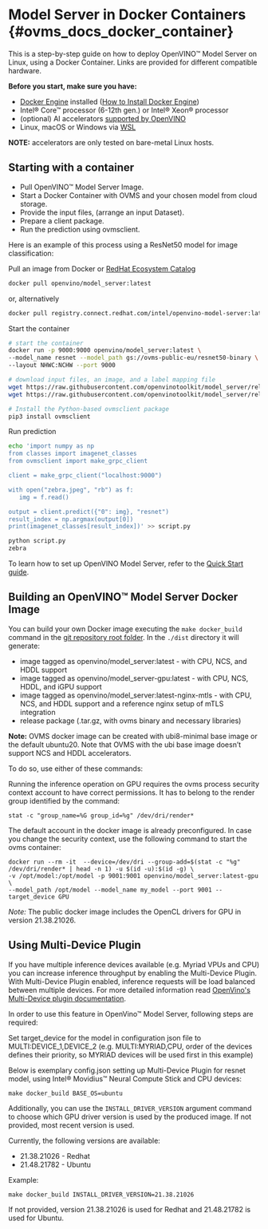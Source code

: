 # Model Server in Docker Containers {#ovms_docs_docker_container}

This is a step-by-step guide on how to deploy OpenVINO&trade; Model Server on Linux, using a Docker Container. Links are provided for different compatible hardware. 

**Before you start, make sure you have:**

- [Docker Engine](https://docs.docker.com/engine/) installed ([How to Install Docker Engine](https://docs.docker.com/engine/install/))
- Intel® Core™ processor (6-12th gen.) or Intel® Xeon® processor
- (optional) AI accelerators [supported by OpenVINO](https://docs.openvino.ai/2022.1/openvino_docs_IE_DG_supported_plugins_Supported_Devices.html)
- Linux, macOS or Windows via [WSL](https://docs.microsoft.com/en-us/windows/wsl/) 

**NOTE:** accelerators are only tested on bare-metal Linux hosts.


## Starting with a container <a name="quickstart"></a>

- Pull OpenVINO&trade; Model Server Image.
- Start a Docker Container with OVMS and your chosen model from cloud storage.
- Provide the input files, (arrange an input Dataset).
- Prepare a client package.
- Run the prediction using ovmsclient.

Here is an example of this process using a ResNet50 model for image classification:

Pull an image from Docker or [RedHat Ecosystem Catalog](https://catalog.redhat.com/software/containers/intel/openvino-model-server/607833052937385fc98515de)

```bash
docker pull openvino/model_server:latest
```
or, alternatively 
```bash
docker pull registry.connect.redhat.com/intel/openvino-model-server:latest
```

Start the container
```bash
# start the container 
docker run -p 9000:9000 openvino/model_server:latest \ 
--model_name resnet --model_path gs://ovms-public-eu/resnet50-binary \ 
--layout NHWC:NCHW --port 9000 

# download input files, an image, and a label mapping file
wget https://raw.githubusercontent.com/openvinotoolkit/model_server/releases/2022/1/demos/common/static/images/zebra.jpeg
wget https://raw.githubusercontent.com/openvinotoolkit/model_server/releases/2022/1/demos/common/python/classes.py

# Install the Python-based ovmsclient package
pip3 install ovmsclient
```

Run prediction
```bash
echo 'import numpy as np
from classes import imagenet_classes
from ovmsclient import make_grpc_client

client = make_grpc_client("localhost:9000")

with open("zebra.jpeg", "rb") as f:
   img = f.read()

output = client.predict({"0": img}, "resnet")
result_index = np.argmax(output[0])
print(imagenet_classes[result_index])' >> script.py

python script.py
zebra
```

To learn how to set up OpenVINO Model Server, refer to the [Quick Start guide](./ovms_quickstart.md).



## Building an OpenVINO&trade; Model Server Docker Image <a name="sourcecode"></a>

You can build your own Docker image executing the `make docker_build` command in the [git repository root folder](https://github.com/openvinotoolkit/model_server).
In the `./dist` directory it will generate: 

- image tagged as openvino/model_server:latest - with CPU, NCS, and HDDL support
- image tagged as openvino/model_server-gpu:latest - with CPU, NCS, HDDL, and iGPU support
- image tagged as openvino/model_server:latest-nginx-mtls - with CPU, NCS, and HDDL support and a reference nginx setup of mTLS integration
- release package (.tar.gz, with ovms binary and necessary libraries)

**Note:** OVMS docker image can be created with ubi8-minimal base image or the default ubuntu20. 
Note that OVMS with the ubi base image doesn’t support NCS and HDDL accelerators.

To do so, use either of these commands:

Running the inference operation on GPU requires the ovms process security context account to have correct permissions.
It has to belong to the render group identified by the command:
```
stat -c "group_name=%G group_id=%g" /dev/dri/render*
```
The default account in the docker image is already preconfigured. In case you change the security context, use the following command
to start the ovms container:
```
docker run --rm -it  --device=/dev/dri --group-add=$(stat -c "%g" /dev/dri/render* | head -n 1) -u $(id -u):$(id -g) \
-v /opt/model:/opt/model -p 9001:9001 openvino/model_server:latest-gpu \
--model_path /opt/model --model_name my_model --port 9001 --target_device GPU
```

*Note:* The public docker image includes the OpenCL drivers for GPU in version 21.38.21026.

## Using Multi-Device Plugin

If you have multiple inference devices available (e.g. Myriad VPUs and CPU) you can increase inference throughput by enabling the Multi-Device Plugin. 
With Multi-Device Plugin enabled, inference requests will be load balanced between multiple devices. 
For more detailed information read [OpenVino's Multi-Device plugin documentation](https://docs.openvino.ai/2022.1/openvino_docs_OV_UG_Running_on_multiple_devices.html).

In order to use this feature in OpenVino™ Model Server, following steps are required:

Set target_device for the model in configuration json file to MULTI:DEVICE_1,DEVICE_2 (e.g. MULTI:MYRIAD,CPU, order of the devices defines their priority, so MYRIAD devices will be used first in this example)

Below is exemplary config.json setting up Multi-Device Plugin for resnet model, using Intel® Movidius™ Neural Compute Stick and CPU devices:
```
make docker_build BASE_OS=ubuntu
```

Additionally, you can use the `INSTALL_DRIVER_VERSION` argument command to choose which GPU driver version is used by the produced image. 
If not provided, most recent version is used.

Currently, the following versions are available:
- 21.38.21026 - Redhat
- 21.48.21782 - Ubuntu

Example:
```
make docker_build INSTALL_DRIVER_VERSION=21.38.21026
```
If not provided, version 21.38.21026 is used for Redhat and 21.48.21782 is used for Ubuntu.
